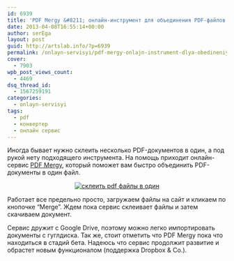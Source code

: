 ```yaml
---
id: 6939
title: 'PDF Mergy &#8211; онлайн-инструмент для объединения PDF-файлов'
date: 2013-04-08T16:55:14+00:00
author: serEga
layout: post
guid: http://artslab.info/?p=6939
permalink: /onlayn-servisyi/pdf-mergy-onlajn-instrument-dlya-obedineniya-pdf-fajlov/
cover:
  - 7903
wpb_post_views_count:
  - 4469
dsq_thread_id:
  - 1567259191
categories:
  - onlayn-servisyi
tags:
  - pdf
  - конвертер
  - онлайн сервис
---
```

Иногда бывает нужно склеить несколько PDF-документов в один, а под рукой нету подходящего инструмента. На помощь приходит онлайн-сервис [PDF Mergy](http://pdfmerge.w69b.com/), который поможет вам быстро объединить PDF-документы в один файл.

<center>
  <a href="{{site.img_cdn}}/obedint_pdf_faili.jpg"><img src="{{site.img_cdn}}/obedint_pdf_faili-300x142.jpg" alt="склеить pdf файлы в один" class="aligncenter size-medium wp-image-6940" srcset="{{site.img_cdn}}/obedint_pdf_faili-300x142.jpg 300w, {{site.img_cdn}}/obedint_pdf_faili.jpg 743w" sizes="(max-width: 300px) 100vw, 300px" /></a>
</center>

Работает все предельно просто, загружаем файлы на сайт и кликаем по кнопочке &#8220;Merge&#8221;. Ждем пока сервис склеивает файлы и затем скачиваем документ.

<!--more-->

Сервис дружит с Google Drive, поэтому можно легко импортировать документы с гуглдиска. Так же, стоит отметить что PDF Mergy пока что находиться в стадий бета. Надеюсь что сервис продолжит развитие и обрастет новым функционалом (поддержка Dropbox & Co.).